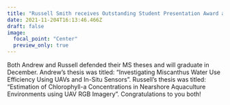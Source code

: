```yaml
---
title: "Russell Smith receives Outstanding Student Presentation Award at the 2021 Annual International Meeting of the American Society of Agricultural and Biological Engineers"
date: 2021-11-204T16:13:46.466Z
draft: false
image:
  focal_point: "Center"
  preview_only: true
---
```

Both Andrew and Russell defended their MS theses and will graduate in December. Andrew’s thesis was titled: “Investigating Miscanthus Water Use Efficiency Using UAVs and In-Situ Sensors”. Russell’s thesis was titled: “Estimation of Chlorophyll-a Concentrations in Nearshore Aquaculture Environments using UAV RGB Imagery”. Congratulations to you both!
